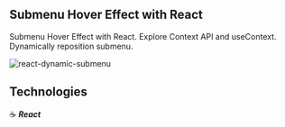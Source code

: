 ## Submenu Hover Effect with React

Submenu Hover Effect with React. Explore Context API and useContext. Dynamically reposition submenu.

![react-dynamic-submenu](https://user-images.githubusercontent.com/43181662/159589190-2f8407e4-eaf2-4aab-8b59-a0f008726905.png)

## Technologies

:coffee: **_React_**
